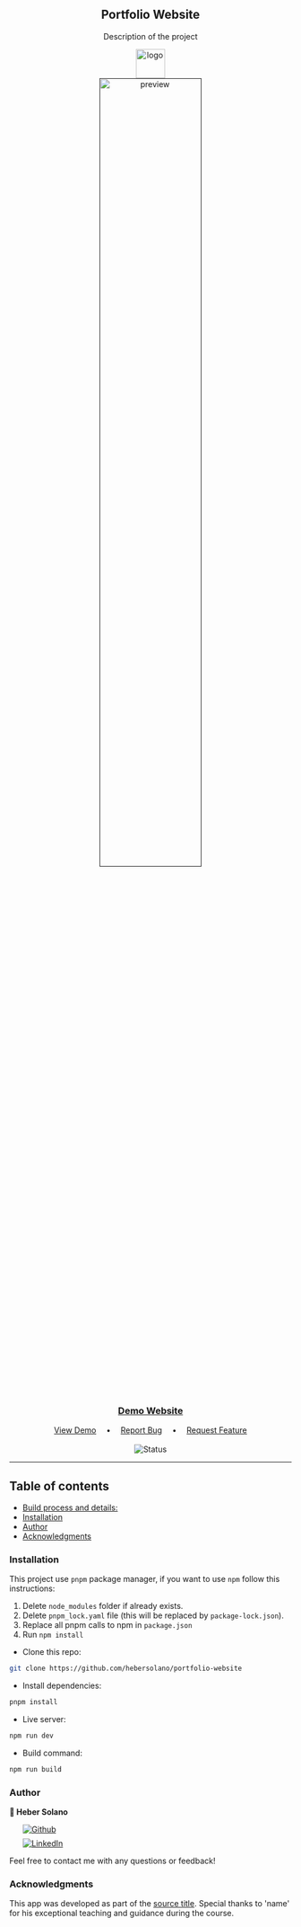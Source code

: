 <div align="center">
  <!-- Brief -->
  <h2>Portfolio Website</h2>
  <p >
  Description of the project
  </p>

  <img src="" alt="logo" width="52px" height="auto">

  <br>
  
  <!-- Screenshot -->
  <a align="center" href="">
    <img src="" alt="preview"  width="60%" style="">
  </a>

  <h3>
    <a href="">
      <strong>Demo Website</strong>
    </a>
  </h3>

  <div>
    <a href="">View Demo</a>
    &emsp;•&emsp;
    <a href="">Report Bug</a>
   &emsp;•&emsp;
    <a href="">Request Feature</a>
  </div>

  <br>
  
  <img src="https://img.shields.io/badge/Status-In_progress-yellow?style=flat" alt="Status" />

  <hr>

</div>

## Table of contents

- [Build process and details: ](BUILD-PROCESS.md)
- [Installation](#installation)
- [Author](#author)
- [Acknowledgments](#acknowledgments)

### Installation

This project use `pnpm` package manager, if you want to use `npm` follow this instructions:

1. Delete `node_modules` folder if already exists.
2. Delete `pnpm_lock.yaml` file (this will be replaced by `package-lock.json`).
3. Replace all pnpm calls to npm in `package.json`
4. Run `npm install`

- Clone this repo:

```sh
git clone https://github.com/hebersolano/portfolio-website
```

- Install dependencies:

```sh
pnpm install
```

- Live server:

```sh
npm run dev
```

- Build command:

```sh
npm run build
```

### Author

<b>👤 Heber Solano</b>

<!-- Badges -->
<div>
<ul style="list-style: none; display: flex; flex-direction: column; gap: 0.5rem">
  <li>
    <a href='https://github.com/hebersolano/' target="_blank"><img alt='Github' src='https://img.shields.io/badge/@hebersolano-100000?style=for-the-badge&logo=Github&logoColor=000&labelColor=fff&color=000'/></a>
  </li>
  <li>
    <a href='https://www.linkedin.com/in/heber-solano/' target="_blank"><img alt='LinkedIn' src='https://img.shields.io/badge/@hebersolano-100000?style=for-the-badge&logo=LinkedIn&logoColor=00a0dc&labelColor=2F2F2F&color=0077b5'/></a>
  </li>
</div>

Feel free to contact me with any questions or feedback!

### Acknowledgments

This app was developed as part of the [source title](https://). Special thanks to 'name' for his exceptional teaching and guidance during the course.
